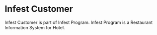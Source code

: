 # Infest Customer

Infest Customer is part of Infest Program. Infest Program is a Restaurant Information System for Hotel.
